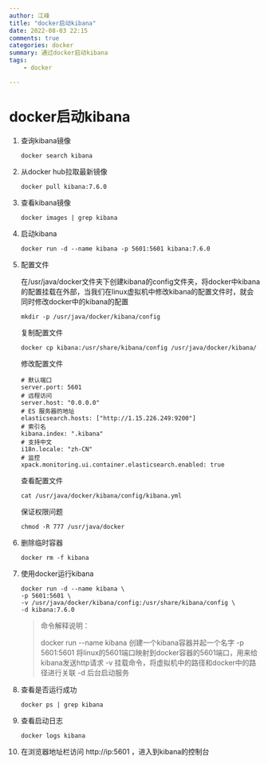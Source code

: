 ```yaml
---
author: 江峰
title: "docker启动kibana"
date: 2022-08-03 22:15
comments: true
categories: docker
summary: 通过docker启动kibana
tags: 
	- docker

---
```


# docker启动kibana

1. 查询kibana镜像

   ```
   docker search kibana
   ```

2. 从docker hub拉取最新镜像

   ```
   docker pull kibana:7.6.0
   ```

3. 查看kibana镜像

   ```
   docker images | grep kibana
   ```

4. 启动kibana

   ```
   docker run -d --name kibana -p 5601:5601 kibana:7.6.0
   ```

5. 配置文件

   在/usr/java/docker文件夹下创建kibana的config文件夹，将docker中kibana的配置挂载在外部，当我们在linux虚拟机中修改kibana的配置文件时，就会同时修改docker中的kibana的配置

   ```
   mkdir -p /usr/java/docker/kibana/config
   ```

   复制配置文件

   ```
   docker cp kibana:/usr/share/kibana/config /usr/java/docker/kibana/
   ```

   修改配置文件

   ```
   # 默认端口
   server.port: 5601
   # 远程访问
   server.host: "0.0.0.0"		
   # ES 服务器的地址
   elasticsearch.hosts: ["http://1.15.226.249:9200"]
   # 索引名
   kibana.index: ".kibana"
   # 支持中文
   i18n.locale: "zh-CN"
   # 监控
   xpack.monitoring.ui.container.elasticsearch.enabled: true
   ```

   查看配置文件

   ```
   cat /usr/java/docker/kibana/config/kibana.yml
   ```

   保证权限问题

   ```
   chmod -R 777 /usr/java/docker
   ```

6. 删除临时容器

   ```
   docker rm -f kibana
   ```

7. 使用docker运行kibana

   ```
   docker run -d --name kibana \
   -p 5601:5601 \
   -v /usr/java/docker/kibana/config:/usr/share/kibana/config \
   -d kibana:7.6.0
   ```

   > 命令解释说明：
   >
   > docker run --name kibana 创建一个kibana容器并起一个名字
   > -p 5601:5601 将linux的5601端口映射到docker容器的5601端口，用来给kibana发送http请求
   > -v 挂载命令，将虚拟机中的路径和docker中的路径进行关联
   > -d 后台启动服务

8. 查看是否运行成功

   ```
   docker ps | grep kibana
   ```

9. 查看启动日志

   ```
   docker logs kibana
   ```

10. 在浏览器地址栏访问 http://ip:5601 ，进入到kibana的控制台

   